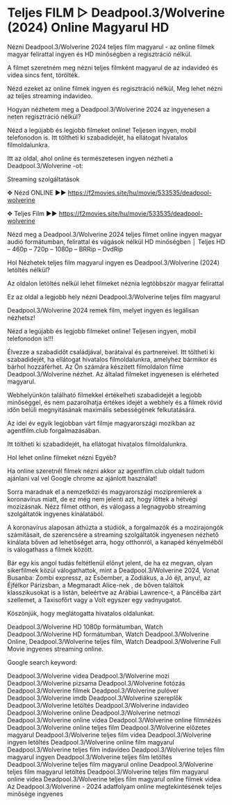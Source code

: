 # Teljes FILM ▷ Deadpool.3/Wolverine (2024) Online Magyarul HD

Nézni Deadpool.3/Wolverine 2024 teljes film magyarul - az online filmek magyar felirattal ingyen és HD minőségben a regisztráció nélkül.

A filmet szeretném meg nézni teljes filmként magyarul de az indavideó és videa sincs fent, törölték.

Nézd ezeket az online filmek ingyen és regisztráció nélkül, Meg lehet nézni az teljes streaming indavideo.

Hogyan nézhetem meg a Deadpool.3/Wolverine 2024 az ingyenesen a neten regisztráció nélkül?

Nézd a legújabb és legjobb filmeket online! Teljesen ingyen, mobil telefonodon is. Itt töltheti ki szabadidejét, ha ellátogat hivatalos filmoldalunkra.

Itt az oldal, ahol online és természetesen ingyen nézheti a Deadpool.3/Wolverine -ot:

Streaming szolgáltatások


✥ Nézd ONLINE ►► https://f2movies.site/hu/movie/533535/deadpool-wolverine


✥ Teljes Film ►► https://f2movies.site/hu/movie/533535/deadpool-wolverine


Nézd meg a Deadpool.3/Wolverine 2024 teljes filmet online ingyen magyar audió formátumban, felirattal és vágások nélkül HD minőségben │ Teljes HD – 460p – 720p – 1080p – BRRip – DvdRip

Hol Nézhetek teljes film magyarul ingyen es Deadpool.3/Wolverine (2024) letöltés nélkül?

Az oldalon letöltés nélkül lehet filmeket néznia legtöbbször magyar felirattal

Ez az oldal a legjobb hely nézni Deadpool.3/Wolverine teljes film magyarul

Deadpool.3/Wolverine 2024 remek film, melyet ingyen és legálisan nézhetsz!

Nézd a legújabb és legjobb filmeket online! Teljesen ingyen, mobil telefonodon is!!!

Élvezze a szabadidőt családjával, barátaival és partnereivel. Itt töltheti ki szabadidejét, ha ellátogat hivatalos filmoldalunkra, amelyhez bármikor és bárhol hozzáférhet. Az Ön számára készített filmoldalon filme Deadpool.3/Wolverine nézhet. Az általad filmeket ingyenesen is elérheted magyarul.

Webhelyünkön található filmekkel értékelheti szabadidejét a legjobb minőséggel, és nem pazarolhatja értékes idejét a webhely és a filmek rövid időn belüli megnyitásának maximális sebességének felkutatására.

Az idei év egyik legjobban várt filmje  magyarországi mozikban az agentfilm.club forgalmazásában.

Itt töltheti ki szabadidejét, ha ellátogat hivatalos filmoldalunkra.

Hol lehet online filmeket nézni Egyéb?

Ha online szeretnél filmek nézni akkor az agentfilm.club oldalt tudom ajánlani val vel Google chrome az ajánlott használat!

Sorra maradnak el a nemzetközi és magyarországi mozipremierek a koronavírus miatt, de ez még nem jelenti azt, hogy lőttek a hétvégi mozizásnak. Nézz filmet otthon, és válogass a legnagyobb streaming szolgáltatók ingyenes kínálatából.

A koronavírus alaposan áthúzta a stúdiók, a forgalmazók és a mozirajongók számításait, de szerencsére a streaming szolgáltatók ingyenesen nézhető kínálata bőven ad lehetőséget arra, hogy otthonról, a kanapéd kényelméből is válogathass a filmek között.

Bár egy kis angol tudás feltétlenül előnyt jelent, de ha ez megvan, olyan sikerfilmek közül válogathattok, mint a Deadpool.3/Wolverine 2024, Vonat Busanba: Zombi expressz, az  Esőember, a  Zodiákus, a  Jó éjt, anyu!, az  Éjfélkor Párizsban, a Megmaradt Alice-nek , de bőven találtok klasszikusokat is a listán, beleértve az  Arábiai Lawrence-t, a Páncélba zárt szellemet, a  Taxisofőrt vagy a  Volt egyszer egy vadnyugatot.

Köszönjük, hogy meglátogatta hivatalos oldalunkat.

Deadpool.3/Wolverine HD 1080p formátumban, Watch Deadpool.3/Wolverine HD formátumban, Watch Deadpool.3/Wolverine Online, Deadpool.3/Wolverine teljes film, Watch Deadpool.3/Wolverine Full Movie ingyenes streaming online.

Google search keyword:

Deadpool.3/Wolverine videa
Deadpool.3/Wolverine mozi
Deadpool.3/Wolverine pizsama
Deadpool.3/Wolverine fotózás
Deadpool.3/Wolverine filmek
Deadpool.3/Wolverine pulóver
Deadpool.3/Wolverine imdb
Deadpool.3/Wolverine szereplők
Deadpool.3/Wolverine letöltés
Deadpool.3/Wolverine indavideo
Deadpool.3/Wolverine online
Deadpool.3/Wolverine netmozi
Deadpool.3/Wolverine online videa
Deadpool.3/Wolverine online filmnézés
Deadpool.3/Wolverine online teljes film
Deadpool.3/Wolverine előzetes magyarul
Deadpool.3/Wolverine teljes film videa
Deadpool.3/Wolverine ingyen letöltés
Deadpool.3/Wolverine online film magyarul
Deadpool.3/Wolverine teljes film indavideo
Deadpool.3/Wolverine teljes film magyarul ingyen
Deadpool.3/Wolverine teljes film letöltés
Deadpool.3/Wolverine teljes film magyarul online
Deadpool.3/Wolverine teljes film magyarul letöltés
Deadpool.3/Wolverine teljes film magyarul online videa
Deadpool.3/Wolverine teljes film magyarul online filmek videa
Az Deadpool.3/Wolverine - 2024 adatfolyam online megtekintésének teljes minősége ingyenes
